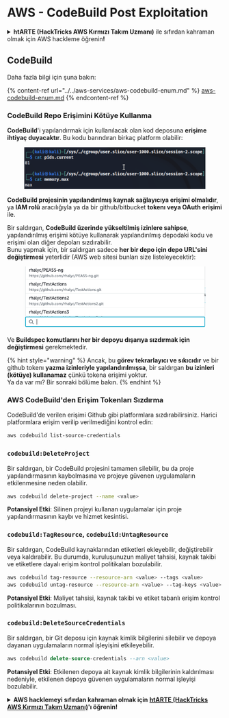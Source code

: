 # AWS - CodeBuild Post Exploitation

<details>

<summary><strong>htARTE (HackTricks AWS Kırmızı Takım Uzmanı)</strong> ile sıfırdan kahraman olmak için AWS hackleme öğrenin<strong>!</strong></summary>

HackTricks'i desteklemenin diğer yolları:

* Şirketinizi HackTricks'te **reklamınızı görmek** veya **HackTricks'i PDF olarak indirmek** için [**ABONELİK PLANLARI**](https://github.com/sponsors/carlospolop)'na göz atın!
* [**Resmi PEASS & HackTricks ürünlerini**](https://peass.creator-spring.com) edinin
* Özel [**NFT'lerden**](https://opensea.io/collection/the-peass-family) oluşan koleksiyonumuz [**The PEASS Family**](https://opensea.io/collection/the-peass-family)'i keşfedin
* 💬 [**Discord grubuna**](https://discord.gg/hRep4RUj7f) veya [**telegram grubuna**](https://t.me/peass) **katılın** veya **Twitter** 🐦 [**@hacktricks\_live**](https://twitter.com/hacktricks\_live)'ı **takip edin**.
* **Hacking hilelerinizi** [**HackTricks**](https://github.com/carlospolop/hacktricks) ve [**HackTricks Cloud**](https://github.com/carlospolop/hacktricks-cloud) github depolarına **PR göndererek paylaşın**.

</details>

## CodeBuild

Daha fazla bilgi için şuna bakın:

{% content-ref url="../../aws-services/aws-codebuild-enum.md" %}
[aws-codebuild-enum.md](../../aws-services/aws-codebuild-enum.md)
{% endcontent-ref %}

### CodeBuild Repo Erişimini Kötüye Kullanma

**CodeBuild**'i yapılandırmak için kullanılacak olan kod deposuna **erişime ihtiyaç duyacaktır**. Bu kodu barındıran birkaç platform olabilir:

<figure><img src="../../../../.gitbook/assets/image (3) (5).png" alt=""><figcaption></figcaption></figure>

**CodeBuild projesinin yapılandırılmış kaynak sağlayıcıya erişimi olmalıdır**, ya **IAM rolü** aracılığıyla ya da bir github/bitbucket **tokenı veya OAuth erişimi** ile.

Bir saldırgan, **CodeBuild üzerinde yükseltilmiş izinlere sahipse**, yapılandırılmış erişimi kötüye kullanarak yapılandırılmış depodaki kodu ve erişimi olan diğer depoları sızdırabilir.\
Bunu yapmak için, bir saldırgan sadece **her bir depo için depo URL'sini değiştirmesi** yeterlidir (AWS web sitesi bunları size listeleyecektir):

<figure><img src="../../../../.gitbook/assets/image (11) (1) (2).png" alt=""><figcaption></figcaption></figure>

Ve **Buildspec komutlarını her bir depoyu dışarıya sızdırmak için değiştirmesi** gerekmektedir.

{% hint style="warning" %}
Ancak, bu **görev tekrarlayıcı ve sıkıcıdır** ve bir github tokenı **yazma izinleriyle yapılandırılmışsa**, bir saldırgan **bu izinleri (kötüye) kullanamaz** çünkü tokena erişimi yoktur.\
Ya da var mı? Bir sonraki bölüme bakın.
{% endhint %}

### AWS CodeBuild'den Erişim Tokenları Sızdırma

CodeBuild'de verilen erişimi Github gibi platformlara sızdırabilirsiniz. Harici platformlara erişim verilip verilmediğini kontrol edin:

```bash
aws codebuild list-source-credentials
```

### `codebuild:DeleteProject`

Bir saldırgan, bir CodeBuild projesini tamamen silebilir, bu da proje yapılandırmasının kaybolmasına ve projeye güvenen uygulamaların etkilenmesine neden olabilir.

```bash
aws codebuild delete-project --name <value>
```

**Potansiyel Etki**: Silinen projeyi kullanan uygulamalar için proje yapılandırmasının kaybı ve hizmet kesintisi.

### `codebuild:TagResource`, `codebuild:UntagResource`

Bir saldırgan, CodeBuild kaynaklarından etiketleri ekleyebilir, değiştirebilir veya kaldırabilir. Bu durumda, kuruluşunuzun maliyet tahsisi, kaynak takibi ve etiketlere dayalı erişim kontrol politikaları bozulabilir.

```bash
aws codebuild tag-resource --resource-arn <value> --tags <value>
aws codebuild untag-resource --resource-arn <value> --tag-keys <value>
```

**Potansiyel Etki**: Maliyet tahsisi, kaynak takibi ve etiket tabanlı erişim kontrol politikalarının bozulması.

### `codebuild:DeleteSourceCredentials`

Bir saldırgan, bir Git deposu için kaynak kimlik bilgilerini silebilir ve depoya dayanan uygulamaların normal işleyişini etkileyebilir.

```sql
aws codebuild delete-source-credentials --arn <value>
```

**Potansiyel Etki**: Etkilenen depoya ait kaynak kimlik bilgilerinin kaldırılması nedeniyle, etkilenen depoya güvenen uygulamaların normal işleyişi bozulabilir.

<details>

<summary><strong>AWS hacklemeyi sıfırdan kahraman olmak için</strong> <a href="https://training.hacktricks.xyz/courses/arte"><strong>htARTE (HackTricks AWS Kırmızı Takım Uzmanı)</strong></a><strong>'ı öğrenin!</strong></summary>

HackTricks'i desteklemenin diğer yolları:

* **Şirketinizi HackTricks'te reklamını görmek isterseniz** veya **HackTricks'i PDF olarak indirmek isterseniz** [**ABONELİK PLANLARINA**](https://github.com/sponsors/carlospolop) göz atın!
* [**Resmi PEASS & HackTricks ürünlerini**](https://peass.creator-spring.com) edinin
* [**The PEASS Ailesi'ni**](https://opensea.io/collection/the-peass-family) keşfedin, özel [**NFT'lerimiz**](https://opensea.io/collection/the-peass-family) koleksiyonumuz
* 💬 [**Discord grubuna**](https://discord.gg/hRep4RUj7f) veya [**telegram grubuna**](https://t.me/peass) **katılın** veya **Twitter** 🐦 [**@hacktricks\_live**](https://twitter.com/hacktricks\_live)**'ı takip edin**.
* **Hacking hilelerinizi** [**HackTricks**](https://github.com/carlospolop/hacktricks) ve [**HackTricks Cloud**](https://github.com/carlospolop/hacktricks-cloud) github depolarına **PR göndererek paylaşın**.

</details>
